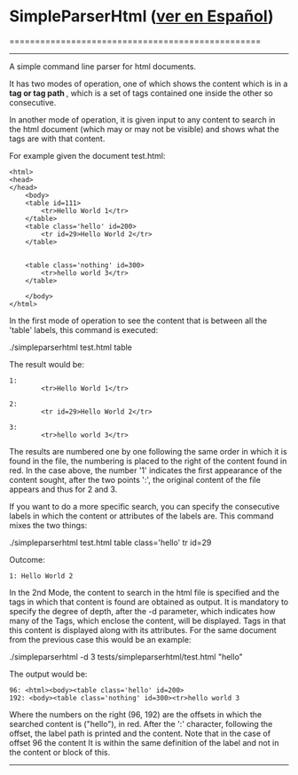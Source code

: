 # SimpleParserHtml ([ver en Español](README.sp.md)) 
=================================================

------------------------------------------------------------------


A simple command line parser for html documents.

It has two modes of operation, one of which shows the content
which is in a <b> tag or tag path </b>, which is a
set of tags contained one inside the other so
consecutive.

In another mode of operation, it is given input to any content to 
search in the html document (which may or may not be visible) 
and shows what the tags are with that content.

For example given the document test.html:
```
<html>
<head>
</head>
	<body>
	<table id=111>
		<tr>Hello World 1</tr>
	</table>
	<table class='hello' id=200>
		<tr id=29>Hello World 2</tr>
	</table>


	<table class='nothing' id=300>
		<tr>hello world 3</tr>
	</table>
	
	</body>
</html>

```


In the first mode of operation to see the content that is between 
all the 'table' labels, this command is executed:

./simpleparserhtml test.html table

The result would be:


```
1: 
		<tr>Hello World 1</tr>
	
2: 
		<tr id=29>Hello World 2</tr>
	
3: 
		<tr>hello world 3</tr>
```


The results are numbered one by one following the same order in 
which it is found in the file, the numbering is placed to the 
right of the content found in red. In the case above, the number 
'1' indicates the first appearance of the content sought, after 
the two points ':', the original content of the file appears and 
thus for 2 and 3.

If you want to do a more specific search, you can specify the 
consecutive labels in which the content or attributes of the 
labels are. This command mixes the two things:

./simpleparserhtml test.html table class=\'hello\' tr id=29

Outcome:

```
1: Hello World 2
```


In the 2nd Mode, the content to search in the html file is 
specified and the tags in which that content is found are obtained
as output. It is mandatory to specify the degree of depth, after 
the -d parameter, which indicates how many of the Tags, which 
enclose the content, will be displayed. Tags in that this content 
is displayed along with its attributes. For the same document 
from the previous case this would be an example:

./simpleparserhtml -d 3 tests/simpleparserhtml/test.html "hello"

The output would be:

```
96: <html><body><table class='hello' id=200>
192: <body><table class='nothing' id=300><tr>hello world 3
```

Where the numbers on the right (96, 192) are the offsets in which 
the searched content is ("hello"), in red. After the ':' 
character, following the offset, the label path is printed and
the content. Note that in the case of offset 96 the content
It is within the same definition of the label and not in the
content or block of this.

------------------------------------------------------------------
